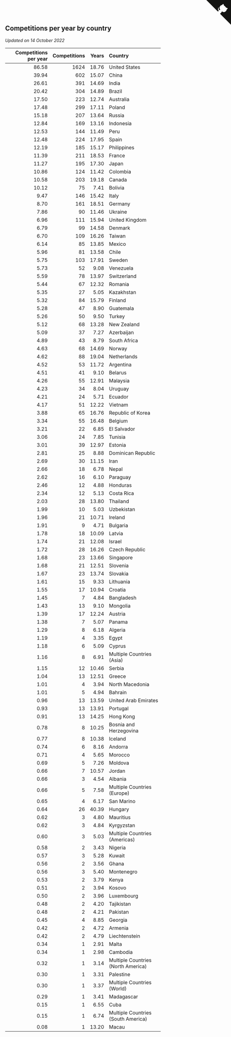 ## Competitions per year by country

*Updated on 14 October 2022*

| Competitions per year | Competitions | Years | Country |
| ---: | ---: | ---: | :--- |
| 86.58 | 1624 | 18.76 | United States |
| 39.94 | 602 | 15.07 | China |
| 26.61 | 391 | 14.69 | India |
| 20.42 | 304 | 14.89 | Brazil |
| 17.50 | 223 | 12.74 | Australia |
| 17.48 | 299 | 17.11 | Poland |
| 15.18 | 207 | 13.64 | Russia |
| 12.84 | 169 | 13.16 | Indonesia |
| 12.53 | 144 | 11.49 | Peru |
| 12.48 | 224 | 17.95 | Spain |
| 12.19 | 185 | 15.17 | Philippines |
| 11.39 | 211 | 18.53 | France |
| 11.27 | 195 | 17.30 | Japan |
| 10.86 | 124 | 11.42 | Colombia |
| 10.58 | 203 | 19.18 | Canada |
| 10.12 | 75 | 7.41 | Bolivia |
| 9.47 | 146 | 15.42 | Italy |
| 8.70 | 161 | 18.51 | Germany |
| 7.86 | 90 | 11.46 | Ukraine |
| 6.96 | 111 | 15.94 | United Kingdom |
| 6.79 | 99 | 14.58 | Denmark |
| 6.70 | 109 | 16.26 | Taiwan |
| 6.14 | 85 | 13.85 | Mexico |
| 5.96 | 81 | 13.58 | Chile |
| 5.75 | 103 | 17.91 | Sweden |
| 5.73 | 52 | 9.08 | Venezuela |
| 5.59 | 78 | 13.97 | Switzerland |
| 5.44 | 67 | 12.32 | Romania |
| 5.35 | 27 | 5.05 | Kazakhstan |
| 5.32 | 84 | 15.79 | Finland |
| 5.28 | 47 | 8.90 | Guatemala |
| 5.26 | 50 | 9.50 | Turkey |
| 5.12 | 68 | 13.28 | New Zealand |
| 5.09 | 37 | 7.27 | Azerbaijan |
| 4.89 | 43 | 8.79 | South Africa |
| 4.63 | 68 | 14.69 | Norway |
| 4.62 | 88 | 19.04 | Netherlands |
| 4.52 | 53 | 11.72 | Argentina |
| 4.51 | 41 | 9.10 | Belarus |
| 4.26 | 55 | 12.91 | Malaysia |
| 4.23 | 34 | 8.04 | Uruguay |
| 4.21 | 24 | 5.71 | Ecuador |
| 4.17 | 51 | 12.22 | Vietnam |
| 3.88 | 65 | 16.76 | Republic of Korea |
| 3.34 | 55 | 16.48 | Belgium |
| 3.21 | 22 | 6.85 | El Salvador |
| 3.06 | 24 | 7.85 | Tunisia |
| 3.01 | 39 | 12.97 | Estonia |
| 2.81 | 25 | 8.88 | Dominican Republic |
| 2.69 | 30 | 11.15 | Iran |
| 2.66 | 18 | 6.78 | Nepal |
| 2.62 | 16 | 6.10 | Paraguay |
| 2.46 | 12 | 4.88 | Honduras |
| 2.34 | 12 | 5.13 | Costa Rica |
| 2.03 | 28 | 13.80 | Thailand |
| 1.99 | 10 | 5.03 | Uzbekistan |
| 1.96 | 21 | 10.71 | Ireland |
| 1.91 | 9 | 4.71 | Bulgaria |
| 1.78 | 18 | 10.09 | Latvia |
| 1.74 | 21 | 12.08 | Israel |
| 1.72 | 28 | 16.26 | Czech Republic |
| 1.68 | 23 | 13.66 | Singapore |
| 1.68 | 21 | 12.51 | Slovenia |
| 1.67 | 23 | 13.74 | Slovakia |
| 1.61 | 15 | 9.33 | Lithuania |
| 1.55 | 17 | 10.94 | Croatia |
| 1.45 | 7 | 4.84 | Bangladesh |
| 1.43 | 13 | 9.10 | Mongolia |
| 1.39 | 17 | 12.24 | Austria |
| 1.38 | 7 | 5.07 | Panama |
| 1.29 | 8 | 6.18 | Algeria |
| 1.19 | 4 | 3.35 | Egypt |
| 1.18 | 6 | 5.09 | Cyprus |
| 1.16 | 8 | 6.91 | Multiple Countries (Asia) |
| 1.15 | 12 | 10.46 | Serbia |
| 1.04 | 13 | 12.51 | Greece |
| 1.01 | 4 | 3.94 | North Macedonia |
| 1.01 | 5 | 4.94 | Bahrain |
| 0.96 | 13 | 13.59 | United Arab Emirates |
| 0.93 | 13 | 13.91 | Portugal |
| 0.91 | 13 | 14.25 | Hong Kong |
| 0.78 | 8 | 10.25 | Bosnia and Herzegovina |
| 0.77 | 8 | 10.38 | Iceland |
| 0.74 | 6 | 8.16 | Andorra |
| 0.71 | 4 | 5.65 | Morocco |
| 0.69 | 5 | 7.26 | Moldova |
| 0.66 | 7 | 10.57 | Jordan |
| 0.66 | 3 | 4.54 | Albania |
| 0.66 | 5 | 7.58 | Multiple Countries (Europe) |
| 0.65 | 4 | 6.17 | San Marino |
| 0.64 | 26 | 40.39 | Hungary |
| 0.62 | 3 | 4.80 | Mauritius |
| 0.62 | 3 | 4.84 | Kyrgyzstan |
| 0.60 | 3 | 5.03 | Multiple Countries (Americas) |
| 0.58 | 2 | 3.43 | Nigeria |
| 0.57 | 3 | 5.28 | Kuwait |
| 0.56 | 2 | 3.56 | Ghana |
| 0.56 | 3 | 5.40 | Montenegro |
| 0.53 | 2 | 3.79 | Kenya |
| 0.51 | 2 | 3.94 | Kosovo |
| 0.50 | 2 | 3.96 | Luxembourg |
| 0.48 | 2 | 4.20 | Tajikistan |
| 0.48 | 2 | 4.21 | Pakistan |
| 0.45 | 4 | 8.85 | Georgia |
| 0.42 | 2 | 4.72 | Armenia |
| 0.42 | 2 | 4.79 | Liechtenstein |
| 0.34 | 1 | 2.91 | Malta |
| 0.34 | 1 | 2.98 | Cambodia |
| 0.32 | 1 | 3.14 | Multiple Countries (North America) |
| 0.30 | 1 | 3.31 | Palestine |
| 0.30 | 1 | 3.37 | Multiple Countries (World) |
| 0.29 | 1 | 3.41 | Madagascar |
| 0.15 | 1 | 6.55 | Cuba |
| 0.15 | 1 | 6.74 | Multiple Countries (South America) |
| 0.08 | 1 | 13.20 | Macau |


<a href="https://github.com/JustinTimeCuber/wca_statistics" class="github-corner" aria-label="View source on Github"><svg width="80" height="80" viewBox="0 0 250 250" style="fill:#151513; color:#fff; position: absolute; top: 0; border: 0; right: 0;" aria-hidden="true"><path d="M0,0 L115,115 L130,115 L142,142 L250,250 L250,0 Z"></path><path d="M128.3,109.0 C113.8,99.7 119.0,89.6 119.0,89.6 C122.0,82.7 120.5,78.6 120.5,78.6 C119.2,72.0 123.4,76.3 123.4,76.3 C127.3,80.9 125.5,87.3 125.5,87.3 C122.9,97.6 130.6,101.9 134.4,103.2" fill="currentColor" style="transform-origin: 130px 106px;" class="octo-arm"></path><path d="M115.0,115.0 C114.9,115.1 118.7,116.5 119.8,115.4 L133.7,101.6 C136.9,99.2 139.9,98.4 142.2,98.6 C133.8,88.0 127.5,74.4 143.8,58.0 C148.5,53.4 154.0,51.2 159.7,51.0 C160.3,49.4 163.2,43.6 171.4,40.1 C171.4,40.1 176.1,42.5 178.8,56.2 C183.1,58.6 187.2,61.8 190.9,65.4 C194.5,69.0 197.7,73.2 200.1,77.6 C213.8,80.2 216.3,84.9 216.3,84.9 C212.7,93.1 206.9,96.0 205.4,96.6 C205.1,102.4 203.0,107.8 198.3,112.5 C181.9,128.9 168.3,122.5 157.7,114.1 C157.9,116.9 156.7,120.9 152.7,124.9 L141.0,136.5 C139.8,137.7 141.6,141.9 141.8,141.8 Z" fill="currentColor" class="octo-body"></path></svg></a><style>.github-corner:hover .octo-arm{animation:octocat-wave 560ms ease-in-out}@keyframes octocat-wave{0%,100%{transform:rotate(0)}20%,60%{transform:rotate(-25deg)}40%,80%{transform:rotate(10deg)}}@media (max-width:500px){.github-corner:hover .octo-arm{animation:none}.github-corner .octo-arm{animation:octocat-wave 560ms ease-in-out}}</style>
